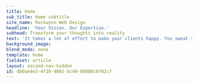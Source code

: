 ```yaml
---
title: Home
sub_title: Home subtitle
site_name: Rockwynn Web Design
headline: 'Your Vision. Our Expertise.'
subhead: Transform your thoughts into reality
text: 'It takes a lot of effort to make your clients happy. You sweat the small stuff. You don’t cut corners. You spend the extra time to ensure it’s done right and the finished product is outstanding. For many of your referrals your website will be their first impression of you; that’s why it’s important that your website matches the quality and professionalism of your work.'
background_image:
blend_mode: none
template: home
fieldset: article
layout: second-nav-hidden
id: db0ae4e3-4f10-4802-bc40-0b880cbf02c7
---
```

